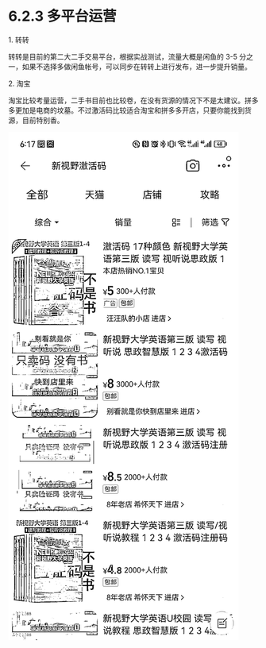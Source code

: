 # 6.2.3 多平台运营

1\. 转转

转转是目前的第二大二手交易平台，根据实战测试，流量大概是闲鱼的 3-5 分之一，如果不选择多做闲鱼帐号，可以同步在转转上进行发布，进一步提升销量。

2\. 淘宝

淘宝比较考量运营，二手书目前也比较卷，在没有货源的情况下不是太建议。拼多多更加是电商的坟墓。不过激活码比较适合淘宝和拼多多开店，只要你能找到货源，目前特别香。

![](img/159977cb8a2c8b9b13e17a6b7afe17a1.png)